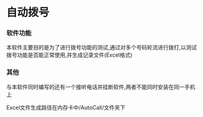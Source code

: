 # 自动拨号 #

### 软件功能 ###
本软件主要目的是为了进行拨号功能的测试,通过对多个号码轮流进行拨打,以测试拨号功能是否能正常使用,并生成记录文件(Excel格式)

### 其他 ###

与本软件同时编写的还有一个接听电话并挂断软件,两者不能同时安装在同一手机上

Excel文件生成路径在内存卡中/AutoCall/文件夹下